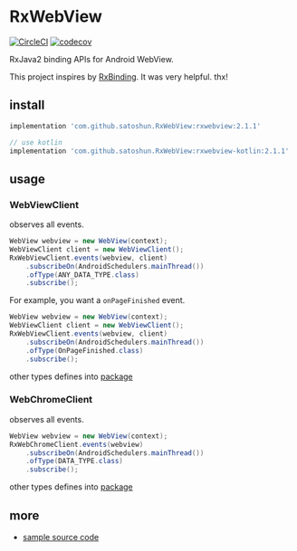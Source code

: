# RxWebView

[![CircleCI](https://circleci.com/gh/satoshun/RxWebView.svg?style=svg)](https://circleci.com/gh/satoshun/RxWebView) [![codecov](https://codecov.io/gh/satoshun/RxWebView/branch/master/graph/badge.svg)](https://codecov.io/gh/satoshun/RxWebView)

RxJava2 binding APIs for Android WebView.

This project inspires by [RxBinding](https://github.com/JakeWharton/RxBinding). It was very helpful. thx!


## install

```groovy
implementation 'com.github.satoshun.RxWebView:rxwebview:2.1.1'

// use kotlin
implementation 'com.github.satoshun.RxWebView:rxwebview-kotlin:2.1.1'
```


## usage

### WebViewClient

observes all events.

```java
WebView webview = new WebView(context);
WebViewClient client = new WebViewClient();
RxWebViewClient.events(webview, client)
    .subscribeOn(AndroidSchedulers.mainThread())
    .ofType(ANY_DATA_TYPE.class)
    .subscribe();
```

For example, you want a `onPageFinished` event.

```java
WebView webview = new WebView(context);
WebViewClient client = new WebViewClient();
RxWebViewClient.events(webview, client)
    .subscribeOn(AndroidSchedulers.mainThread())
    .ofType(OnPageFinished.class)
    .subscribe();
```


other types defines into [package](reactivex/src/main/java/com/github/satoshun/reactivex/webkit/data)


### WebChromeClient

observes all events.

```java
WebView webview = new WebView(context);
RxWebChromeClient.events(webview)
    .subscribeOn(AndroidSchedulers.mainThread())
    .ofType(DATA_TYPE.class)
    .subscribe();
```

other types defines into [package](reactivex/src/main/java/com/github/satoshun/reactivex/webkit/data)


## more

- [sample source code](app/src/main/java/com/github/satoshun/reactivex/webkit/example)
